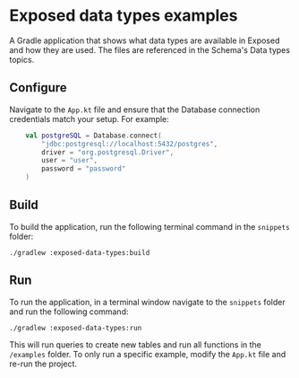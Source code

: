 # Exposed data types examples

A Gradle application that shows what data types are available in Exposed and how they are used.
The files are referenced in the Schema's Data types topics.

## Configure

Navigate to the `App.kt` file and ensure that the Database connection credentials match your setup. For example:

```Kotlin
    val postgreSQL = Database.connect(
        "jdbc:postgresql://localhost:5432/postgres",
        driver = "org.postgresql.Driver",
        user = "user",
        password = "password"
    )
```

## Build

To build the application, run the following terminal command in the `snippets` folder:

```shell
./gradlew :exposed-data-types:build
```

## Run

To run the application, in a terminal window navigate to the `snippets` folder and run the following command:

```shell
./gradlew :exposed-data-types:run
```

This will run queries to create new tables and run all functions in the `/examples` folder.
To only run a specific example, modify the `App.kt` file and re-run the project.
